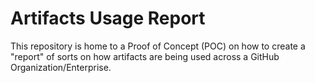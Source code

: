 # Artifacts Usage Report

This repository is home to a Proof of Concept (POC) on how to create a "report" of sorts on how artifacts are being used across a GitHub Organization/Enterprise.

